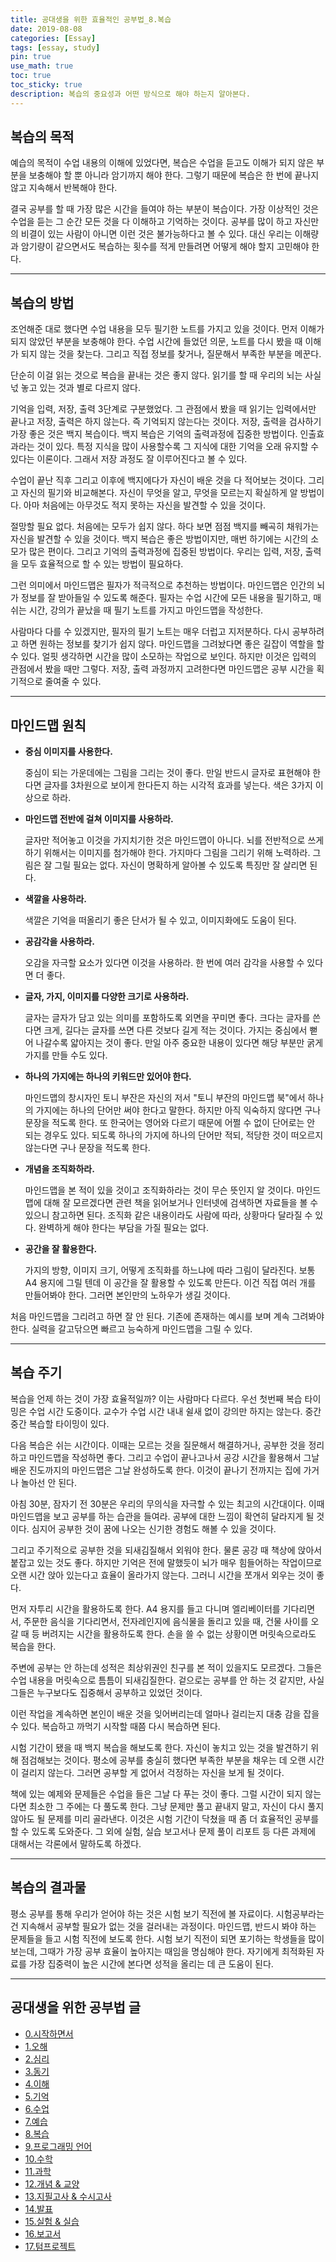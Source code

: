 ```yaml
---
title: 공대생을 위한 효율적인 공부법_8.복습
date: 2019-08-08
categories: [Essay]
tags: [essay, study]
pin: true
use_math: true
toc: true
toc_sticky: true
description: 복습의 중요성과 어떤 방식으로 해야 하는지 알아본다.
---
```


## __복습의 목적__

예습의 목적이 수업 내용의 이해에 있었다면, 복습은 수업을 듣고도 이해가 되지 않은 부분을 보충해야 할 뿐 아니라 암기까지 해야 한다. 그렇기 때문에 복습은 한 번에 끝나지 않고 지속해서 반복해야 한다.

결국 공부를 할 때 가장 많은 시간을 들여야 하는 부분이 복습이다. 가장 이상적인 것은 수업을 듣는 그 순간 모든 것을 다 이해하고 기억하는 것이다. 공부를 많이 하고 자신만의 비결이 있는 사람이 아니면 이런 것은 불가능하다고 볼 수 있다. 대신 우리는 이해량과 암기량이 같으면서도 복습하는 횟수를 적게 만들려면 어떻게 해야 할지 고민해야 한다.

***

## __복습의 방법__

조언해준 대로 했다면 수업 내용을 모두 필기한 노트를 가지고 있을 것이다. 먼저 이해가 되지 않았던 부분을 보충해야 한다. 수업 시간에 들었던 의문, 노트를 다시 봤을 때 이해가 되지 않는 것을 찾는다. 그리고 직접 정보를 찾거나, 질문해서 부족한 부분을 메꾼다.

단순히 이걸 읽는 것으로 복습을 끝내는 것은 좋지 않다. 읽기를 할 때 우리의 뇌는 사실 넋 놓고 있는 것과 별로 다르지 않다.

기억을 입력, 저장, 출력 3단계로 구분했었다. 그 관점에서 봤을 때 읽기는 입력에서만 끝나고 저장, 출력은 하지 않는다. 즉 기억되지 않는다는 것이다. 저장, 출력을 검사하기 가장 좋은 것은 백지 복습이다. 백지 복습은 기억의 출력과정에 집중한 방법이다. 인출효과라는 것이 있다. 특정 지식을 많이 사용할수록 그 지식에 대한 기억을 오래 유지할 수 있다는 이론이다. 그래서 저장 과정도 잘 이루어진다고 볼 수 있다.

수업이 끝난 직후 그리고 이후에 백지에다가 자신이 배운 것을 다 적어보는 것이다. 그리고 자신의 필기와 비교해본다. 자신이 무엇을 알고, 무엇을 모르는지 확실하게 알 방법이다. 아마 처음에는 아무것도 적지 못하는 자신을 발견할 수 있을 것이다.

절망할 필요 없다. 처음에는 모두가 쉽지 않다. 하다 보면 점점 백지를 빼곡히 채워가는 자신을 발견할 수 있을 것이다. 백지 복습은 좋은 방법이지만, 매번 하기에는 시간의 소모가 많은 편이다. 그리고 기억의 출력과정에 집중된 방법이다. 우리는 입력, 저장, 출력을 모두 효율적으로 할 수 있는 방법이 필요하다.

그런 의미에서 마인드맵은 필자가 적극적으로 추천하는 방법이다. 마인드맵은 인간의 뇌가 정보를 잘 받아들일 수 있도록 해준다. 필자는 수업 시간에 모든 내용을 필기하고, 매 쉬는 시간, 강의가 끝났을 때 필기 노트를 가지고 마인드맵을 작성한다.

사람마다 다를 수 있겠지만, 필자의 필기 노트는 매우 더럽고 지저분하다. 다시 공부하려고 하면 원하는 정보를 찾기가 쉽지 않다. 마인드맵을 그려놨다면 좋은 길잡이 역할을 할 수 있다. 얼핏 생각하면 시간을 많이 소모하는 작업으로 보인다. 하지만 이것은 입력의 관점에서 봤을 때만 그렇다. 저장, 출력 과정까지 고려한다면 마인드맵은 공부 시간을 획기적으로 줄여줄 수 있다.

***

## __마인드맵 원칙__

- __중심 이미지를 사용한다.__

    중심이 되는 가운데에는 그림을 그리는 것이 좋다. 만일 반드시 글자로 표현해야 한다면 글자를 3차원으로 보이게 한다든지 하는 시각적 효과를 넣는다. 색은 3가지 이상으로 하라.

- __마인드맵 전반에 걸쳐 이미지를 사용하라.__
  
    글자만 적어놓고 이것을 가지치기한 것은 마인드맵이 아니다. 뇌를 전반적으로 쓰게 하기 위해서는 이미지를 첨가해야 한다. 가지마다 그림을 그리기 위해 노력하라. 그림은 잘 그릴 필요는 없다. 자신이 명확하게 알아볼 수 있도록 특징만 잘 살리면 된다.

- __색깔을 사용하라.__
  
    색깔은 기억을 떠올리기 좋은 단서가 될 수 있고, 이미지화에도 도움이 된다.

- __공감각을 사용하라.__

    오감을 자극할 요소가 있다면 이것을 사용하라. 한 번에 여러 감각을 사용할 수 있다면 더 좋다.

- __글자, 가지, 이미지를 다양한 크기로 사용하라.__

    글자는 글자가 담고 있는 의미를 포함하도록 외면을 꾸미면 좋다. 크다는 글자를 쓴다면 크게, 길다는 글자를 쓰면 다른 것보다 길게 적는 것이다. 가지는 중심에서 뻗어 나갈수록 얇아지는 것이 좋다. 만일 아주 중요한 내용이 있다면 해당 부분만 굵게 가지를 만들 수도 있다.

- __하나의 가지에는 하나의 키워드만 있어야 한다.__

    마인드맵의 창시자인 토니 부잔은 자신의 저서 "토니 부잔의 마인드맵 북"에서 하나의 가지에는 하나의 단어만 써야 한다고 말한다. 하지만 아직 익숙하지 않다면 구나 문장을 적도록 한다. 또 한국어는 영어와 다르기 때문에 어쩔 수 없이 단어로는 안 되는 경우도 있다. 되도록 하나의 가지에 하나의 단어만 적되, 적당한 것이 떠오르지 않는다면 구나 문장을 적도록 한다.

- __개념을 조직화하라.__

    마인드맵을 본 적이 있을 것이고 조직화하라는 것이 무슨 뜻인지 알 것이다. 마인드맵에 대해 잘 모르겠다면 관련 책을 읽어보거나 인터넷에 검색하면 자료들을 볼 수 있으니 참고하면 된다. 조직화 같은 내용이라도 사람에 따라, 상황마다 달라질 수 있다. 완벽하게 해야 한다는 부담을 가질 필요는 없다.

- __공간을 잘 활용한다.__

    가지의 방향, 이미지 크기, 어떻게 조직화를 하느냐에 따라 그림이 달라진다. 보통 A4 용지에 그릴 텐데 이 공간을 잘 활용할 수 있도록 만든다. 이건 직접 여러 개를 만들어봐야 한다. 그러면 본인만의 노하우가 생길 것이다.

처음 마인드맵을 그리려고 하면 잘 안 된다. 기존에 존재하는 예시를 보며 계속 그려봐야 한다. 실력을 갈고닦으면 빠르고 능숙하게 마인드맵을 그릴 수 있다.

***

## __복습 주기__

복습을 언제 하는 것이 가장 효율적일까? 이는 사람마다 다르다. 우선 첫번째 복습 타이밍은 수업 시간 도중이다. 교수가 수업 시간 내내 쉴새 없이 강의만 하지는 않는다. 중간중간 복습할 타이밍이 있다.

다음 복습은 쉬는 시간이다. 이때는 모르는 것을 질문해서 해결하거나, 공부한 것을 정리하고 마인드맵을 작성하면 좋다. 그리고 수업이 끝나고나서 공강 시간을 활용해서 그날 배운 진도까지의 마인드맵은 그날 완성하도록 한다. 이것이 끝나기 전까지는 집에 가거나 놀아선 안 된다.

아침 30분, 잠자기 전 30분은 우리의 무의식을 자극할 수 있는 최고의 시간대이다. 이때 마인드맵을 보고 공부를 하는 습관을 들여라. 공부에 대한 느낌이 확연히 달라지게 될 것이다. 심지어 공부한 것이 꿈에 나오는 신기한 경험도 해볼 수 있을 것이다.

그리고 주기적으로 공부한 것을 되새김질해서 외워야 한다. 물론 공강 때 책상에 앉아서 붙잡고 있는 것도 좋다. 하지만 기억은 전에 말했듯이 뇌가 매우 힘들어하는 작업이므로 오랜 시간 앉아 있는다고 효율이 올라가지 않는다. 그러니 시간을 쪼개서 외우는 것이 좋다.

먼저 자투리 시간을 활용하도록 한다. A4 용지를 들고 다니며 엘리베이터를 기다리면서, 주문한 음식을 기다리면서, 전자레인지에 음식물을 돌리고 있을 때, 건물 사이를 오갈 때 등 버려지는 시간을 활용하도록 한다. 손을 쓸 수 없는 상황이면 머릿속으로라도 복습을 한다.

주변에 공부는 안 하는데 성적은 최상위권인 친구를 본 적이 있을지도 모르겠다. 그들은 수업 내용을 머릿속으로 틈틈이 되새김질한다. 겉으로는 공부를 안 하는 것 같지만, 사실 그들은 누구보다도 집중해서 공부하고 있었던 것이다.

이런 작업을 계속하면 본인이 배운 것을 잊어버리는데 얼마나 걸리는지 대충 감을 잡을 수 있다. 복습하고 까먹기 시작할 때쯤 다시 복습하면 된다.

시험 기간이 됐을 때 백지 복습을 해보도록 한다. 자신이 놓치고 있는 것을 발견하기 위해 점검해보는 것이다. 평소에 공부를 충실히 했다면 부족한 부분을 채우는 데 오랜 시간이 걸리지 않는다. 그러면 공부할 게 없어서 걱정하는 자신을 보게 될 것이다.

책에 있는 예제와 문제들은 수업을 들은 그날 다 푸는 것이 좋다. 그럴 시간이 되지 않는다면 최소한 그 주에는 다 풀도록 한다. 그냥 문제만 풀고 끝내지 말고, 자신이 다시 풀지 않아도 될 문제를 미리 골라낸다. 이것은 시험 기간이 닥쳤을 때 좀 더 효율적인 공부를 할 수 있도록 도와준다. 그 외에 실험, 실습 보고서나 문제 풀이 리포트 등 다른 과제에 대해서는 각론에서 말하도록 하겠다.

***

## __복습의 결과물__

 평소 공부를 통해 우리가 얻어야 하는 것은 시험 보기 직전에 볼 자료이다. 시험공부라는 건 지속해서 공부할 필요가 없는 것을 걸러내는 과정이다. 마인드맵, 반드시 봐야 하는 문제들을 들고 시험 직전에 보도록 한다. 시험 보기 직전이 되면 포기하는 학생들을 많이 보는데, 그때가 가장 공부 효율이 높아지는 때임을 명심해야 한다. 자기에게 최적화된 자료를 가장 집중력이 높은 시간에 본다면 성적을 올리는 데 큰 도움이 된다.

***

## __공대생을 위한 공부법 글__

- [0.시작하면서](https://chalgx.github.io/essay/HowtoStudyforEngineeringStudent0)
- [1.오해](https://chalgx.github.io/essay/HowtoStudyforEngineeringStudent1)
- [2.심리](https://chalgx.github.io/essay/HowtoStudyforEngineeringStudent2)
- [3.동기](https://chalgx.github.io/essay/HowtoStudyforEngineeringStudent3)
- [4.이해](https://chalgx.github.io/essay/HowtoStudyforEngineeringStudent4)
- [5.기억](https://chalgx.github.io/essay/HowtoStudyforEngineeringStudent5)
- [6.수업](https://chalgx.github.io/essay/HowtoStudyforEngineeringStudent6)
- [7.예습](https://chalgx.github.io/essay/HowtoStudyforEngineeringStudent7)
- [8.복습](https://chalgx.github.io/essay/HowtoStudyforEngineeringStudent8)
- [9.프로그래밍 언어](https://chalgx.github.io/essay/HowtoStudyforEngineeringStudent9)
- [10.수학](https://chalgx.github.io/essay/HowtoStudyforEngineeringStudent10)
- [11.과학](https://chalgx.github.io/essay/HowtoStudyforEngineeringStudent11)
- [12.개념 & 교양](https://chalgx.github.io/essay/HowtoStudyforEngineeringStudent12)
- [13.지필고사 & 수시고사](https://chalgx.github.io/essay/HowtoStudyforEngineeringStudent13)
- [14.발표](https://chalgx.github.io/essay/HowtoStudyforEngineeringStudent14)
- [15.실험 & 실습](https://chalgx.github.io/essay/HowtoStudyforEngineeringStudent15)
- [16.보고서](https://chalgx.github.io/essay/HowtoStudyforEngineeringStudent16)
- [17.텀프로젝트](https://chalgx.github.io/essay/HowtoStudyforEngineeringStudent17)
